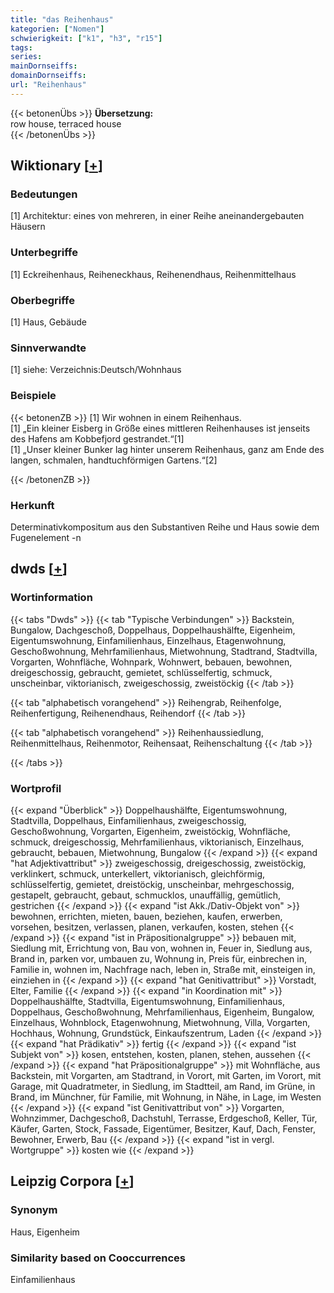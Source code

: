 ```yaml
---
title: "das Reihenhaus"
kategorien: ["Nomen"]
schwierigkeit: ["k1", "h3", "r15"]
tags:
series:
mainDornseiffs:
domainDornseiffs:
url: "Reihenhaus"
---
```


{{< betonenÜbs >}}
**Übersetzung:**  
row house, terraced house  
{{< /betonenÜbs >}}

## Wiktionary [[+](https://de.wiktionary.org/wiki/Reihenhaus)]

### Bedeutungen
[1] Architektur: eines von mehreren, in einer Reihe aneinandergebauten Häusern  

### Unterbegriffe
[1] Eckreihenhaus, Reiheneckhaus, Reihenendhaus, Reihenmittelhaus  

### Oberbegriffe
[1] Haus, Gebäude  

### Sinnverwandte
[1] siehe: Verzeichnis:Deutsch/Wohnhaus  

### Beispiele
{{< betonenZB >}}
[1] Wir wohnen in einem Reihenhaus.  
[1] „Ein kleiner Eisberg in Größe eines mittleren Reihenhauses ist jenseits des Hafens am Kobbefjord gestrandet.“[1]  
[1] „Unser kleiner Bunker lag hinter unserem Reihenhaus, ganz am Ende des langen, schmalen, handtuchförmigen Gartens.“[2]  

{{< /betonenZB >}}
### Herkunft
Determinativkompositum aus den Substantiven Reihe und Haus sowie dem Fugenelement -n  



## dwds [[+](https://www.dwds.de/wb/Reihenhaus)]

### Wortinformation
{{< tabs "Dwds" >}}
{{< tab "Typische Verbindungen" >}}
Backstein, Bungalow, Dachgeschoß, Doppelhaus, Doppelhaushälfte, Eigenheim, Eigentumswohnung, Einfamilienhaus, Einzelhaus, Etagenwohnung, Geschoßwohnung, Mehrfamilienhaus, Mietwohnung, Stadtrand, Stadtvilla, Vorgarten, Wohnfläche, Wohnpark, Wohnwert, bebauen, bewohnen, dreigeschossig, gebraucht, gemietet, schlüsselfertig, schmuck, unscheinbar, viktorianisch, zweigeschossig, zweistöckig
{{< /tab >}}

{{< tab "alphabetisch vorangehend" >}}
Reihengrab, Reihenfolge, Reihenfertigung, Reihenendhaus, Reihendorf
{{< /tab >}}

{{< tab "alphabetisch vorangehend" >}}
Reihenhaussiedlung, Reihenmittelhaus, Reihenmotor, Reihensaat, Reihenschaltung
{{< /tab >}}

{{< /tabs >}}

### Wortprofil
{{< expand "Überblick" >}} Doppelhaushälfte, Eigentumswohnung, Stadtvilla, Doppelhaus, Einfamilienhaus, zweigeschossig, Geschoßwohnung, Vorgarten, Eigenheim, zweistöckig, Wohnfläche, schmuck, dreigeschossig, Mehrfamilienhaus, viktorianisch, Einzelhaus, gebraucht, bebauen, Mietwohnung, Bungalow {{< /expand >}}
{{< expand "hat Adjektivattribut" >}} zweigeschossig, dreigeschossig, zweistöckig, verklinkert, schmuck, unterkellert, viktorianisch, gleichförmig, schlüsselfertig, gemietet, dreistöckig, unscheinbar, mehrgeschossig, gestapelt, gebraucht, gebaut, schmucklos, unauffällig, gemütlich, gestrichen {{< /expand >}}
{{< expand "ist Akk./Dativ-Objekt von" >}} bewohnen, errichten, mieten, bauen, beziehen, kaufen, erwerben, vorsehen, besitzen, verlassen, planen, verkaufen, kosten, stehen {{< /expand >}}
{{< expand "ist in Präpositionalgruppe" >}} bebauen mit, Siedlung mit, Errichtung von, Bau von, wohnen in, Feuer in, Siedlung aus, Brand in, parken vor, umbauen zu, Wohnung in, Preis für, einbrechen in, Familie in, wohnen im, Nachfrage nach, leben in, Straße mit, einsteigen in, einziehen in {{< /expand >}}
{{< expand "hat Genitivattribut" >}} Vorstadt, Elter, Familie {{< /expand >}}
{{< expand "in Koordination mit" >}} Doppelhaushälfte, Stadtvilla, Eigentumswohnung, Einfamilienhaus, Doppelhaus, Geschoßwohnung, Mehrfamilienhaus, Eigenheim, Bungalow, Einzelhaus, Wohnblock, Etagenwohnung, Mietwohnung, Villa, Vorgarten, Hochhaus, Wohnung, Grundstück, Einkaufszentrum, Laden {{< /expand >}}
{{< expand "hat Prädikativ" >}} fertig {{< /expand >}}
{{< expand "ist Subjekt von" >}} kosen, entstehen, kosten, planen, stehen, aussehen {{< /expand >}}
{{< expand "hat Präpositionalgruppe" >}} mit Wohnfläche, aus Backstein, mit Vorgarten, am Stadtrand, in Vorort, mit Garten, im Vorort, mit Garage, mit Quadratmeter, in Siedlung, im Stadtteil, am Rand, im Grüne, in Brand, im Münchner, für Familie, mit Wohnung, in Nähe, in Lage, im Westen {{< /expand >}}
{{< expand "ist Genitivattribut von" >}} Vorgarten, Wohnzimmer, Dachgeschoß, Dachstuhl, Terrasse, Erdgeschoß, Keller, Tür, Käufer, Garten, Stock, Fassade, Eigentümer, Besitzer, Kauf, Dach, Fenster, Bewohner, Erwerb, Bau {{< /expand >}}
{{< expand "ist in vergl. Wortgruppe" >}} kosten wie {{< /expand >}}

## Leipzig Corpora [[+](https://corpora.uni-leipzig.de/en/res?word=Reihenhaus&corpusId=deu_newscrawl-public_2018)]


### Synonym
Haus, Eigenheim


### Similarity based on Cooccurrences
Einfamilienhaus

